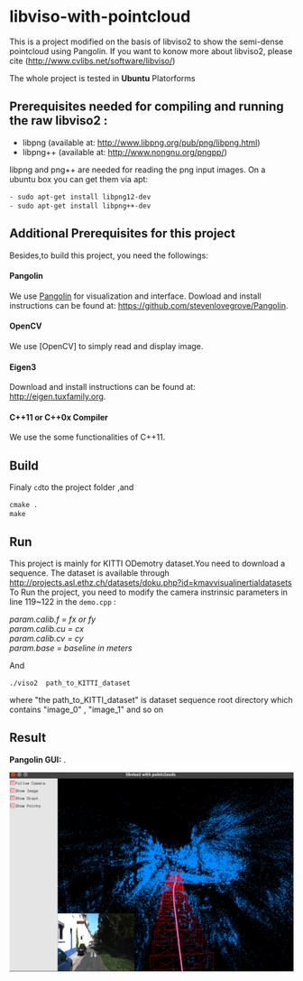 # libviso-with-pointcloud
This is a project modified on the basis of libviso2 to show the semi-dense pointcloud using Pangolin.
If you want to konow  more about libviso2, please cite (http://www.cvlibs.net/software/libviso/)


The whole project is tested in **Ubuntu** Platorforms

## Prerequisites needed for compiling and running the raw libviso2 :

- libpng (available at: http://www.libpng.org/pub/png/libpng.html)
- libpng++ (available at: http://www.nongnu.org/pngpp/)

libpng and png++ are needed for reading the png input images. On a ubuntu
box you can get them via apt:
```
- sudo apt-get install libpng12-dev
- sudo apt-get install libpng++-dev
```

## Additional Prerequisites for this project
Besides,to build this project, you need the followings:

#### Pangolin
We use [Pangolin](https://github.com/stevenlovegrove/Pangolin) for visualization and interface. 
Dowload and install instructions can be found at: https://github.com/stevenlovegrove/Pangolin.

#### OpenCV
We use [OpenCV] to simply read and display image.

#### Eigen3
Download and install instructions can be found at: http://eigen.tuxfamily.org. 

#### C++11 or C++0x Compiler
We use the some functionalities of C++11.


## Build
Finaly ``` cd ```to the project folder ,and 

```
cmake .
make 
```

## Run
This project is mainly for KITTI ODemotry dataset.You need to download a sequence. The dataset is available through http://projects.asl.ethz.ch/datasets/doku.php?id=kmavvisualinertialdatasets  
To Run the project, you need to modify the camera instrinsic parameters in line 119~122 in the `demo.cpp`  :   

*param.calib.f  = fx or fy   
param.calib.cu = cx   
param.calib.cv = cy  
param.base     =  baseline in meters*


And

```
./viso2  path_to_KITTI_dataset
```
where "the path_to_KITTI_dataset" is dataset sequence root directory which contains "image_0" , "image_1" and so on



## Result
**Pangolin GUI:** .  
 
![](https://github.com/SongJiaxinHIT/libviso-with-pointcloud/raw/master/image/result.png)  
